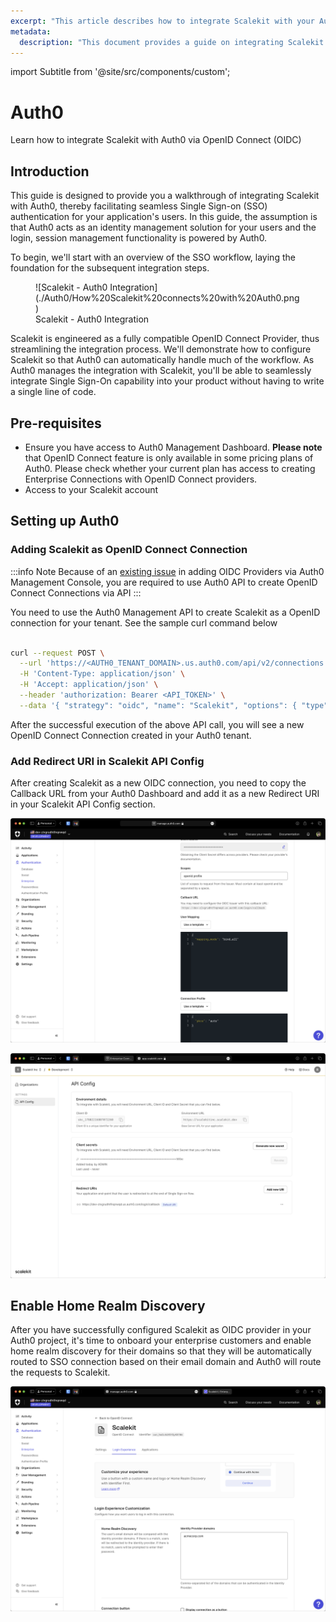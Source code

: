 ```yaml
---
excerpt: "This article describes how to integrate Scalekit with your Auth0 implementation"
metadata: 
  description: "This document provides a guide on integrating Scalekit with Auth0 applications for seamless Single Sign-on Authentication. It includes steps on configuring Scalekit as an OpenID Connect provider in your Auth0 tenant."
---
```

import Subtitle from '@site/src/components/custom';

# Auth0
<Subtitle>Learn how to integrate Scalekit with Auth0 via OpenID Connect (OIDC)</Subtitle>

## Introduction
This guide is designed to provide you a walkthrough of integrating Scalekit with Auth0, thereby facilitating seamless Single Sign-on (SSO) authentication for your application's users. In this guide, the assumption is that Auth0 acts as an identity management solution for your users and the login, session management functionality is powered by Auth0.

To begin, we'll start with an overview of the SSO workflow, laying the foundation for the subsequent integration steps.

<figure>![Scalekit - Auth0 Integration](./Auth0/How%20Scalekit%20connects%20with%20Auth0.png)
<figcaption>Scalekit - Auth0 Integration</figcaption></figure>


Scalekit is engineered as a fully compatible OpenID Connect Provider, thus streamlining the integration process. We'll demonstrate how to configure Scalekit so that Auth0 can automatically handle much of the workflow. As Auth0 manages the integration with Scalekit, you'll be able to seamlessly integrate Single Sign-On capability into your product without having to write a single line of code.

## Pre-requisites

- Ensure you have access to Auth0 Management Dashboard. **Please note** that OpenID Connect feature is only available in some pricing plans of Auth0. Please check whether your current plan has access to creating Enterprise Connections with OpenID Connect providers. 
- Access to your Scalekit account


## Setting up Auth0

### Adding Scalekit as OpenID Connect Connection

:::info Note
Because of an [existing issue](https://community.auth0.com/t/creating-an-oidc-connection-fails-with-options-issuer-is-required-error/128189) in adding OIDC Providers via Auth0 Management Console, you are required to use Auth0 API to create OpenID Connect Connections via API 
:::

You need to use the Auth0 Management API to create Scalekit as a OpenID connection for your tenant. See the sample curl command below

```bash showLineNumbers

curl --request POST \
  --url 'https://<AUTH0_TENANT_DOMAIN>.us.auth0.com/api/v2/connections' \
  -H 'Content-Type: application/json' \
  -H 'Accept: application/json' \
  --header 'authorization: Bearer <API_TOKEN>' \
  --data '{ "strategy": "oidc", "name": "Scalekit", "options": { "type": "back_channel", "discovery_url": "<SCALEKIT_ENV_URL>/.well-known/openid-configuration", "client_secret" : "<SCALEKIT_CLIENT_SECRET>", "client_id" : "<SCALEKIT_CLIENT_ID>",  "scopes": "openid profile" } }'

```

After the successful execution of the above API call, you will see a new OpenID Connect Connection created in your Auth0 tenant.

### Add Redirect URI in Scalekit API Config

After creating Scalekit as a new OIDC connection, you need to copy the Callback URL from your Auth0 Dashboard and add it as a new Redirect URI in your Scalekit API Config section.

![Copy Redirect URI from your Auth0 Dashboard](./Auth0/SCR-20240507-omfj.png)

![Add Redirect URI in your Scalekit Dashboard](./Auth0/SCR-20240507-omtp.png)


## Enable Home Realm Discovery

After you have successfully configured Scalekit as OIDC provider in your Auth0 project, it's time to onboard your enterprise customers and enable home realm discovery for their domains so that they will be automatically routed to SSO connection based on their email domain and Auth0 will route the requests to Scalekit.

![Add domains for HRD](./Auth0/SCR-20240507-onbs.png)

